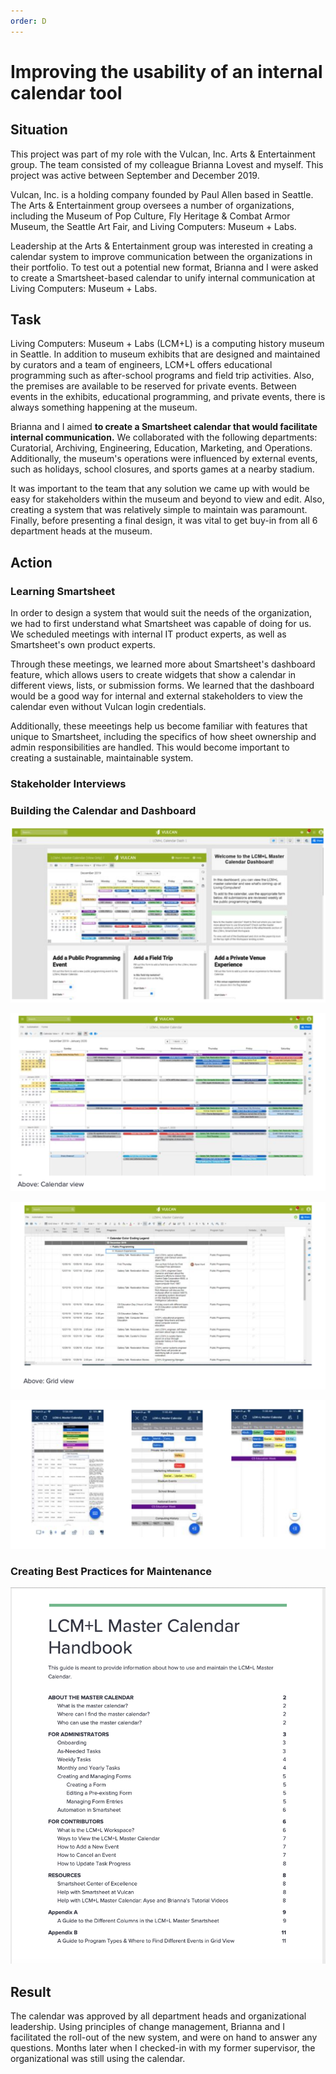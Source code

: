 ```yaml
---
order: D
---
```

# Improving the usability of an internal calendar tool

## Situation 

This project was part of my role with the Vulcan, Inc. Arts & Entertainment group. The team consisted of my colleague Brianna Lovest and myself. This project was active between September and December 2019.

Vulcan, Inc. is a holding company founded by Paul Allen based in Seattle. The Arts & Entertainment group oversees a number of organizations, including the Museum of Pop Culture, Fly Heritage & Combat Armor Museum, the Seattle Art Fair, and Living Computers: Museum + Labs. 

Leadership at the Arts & Entertainment group was interested in creating a calendar system to improve communication between the organizations in their portfolio. To test out a potential new format, Brianna and I were asked to create a Smartsheet-based calendar to unify internal communication at Living Computers: Museum + Labs. 


## Task 

Living Computers: Museum + Labs (LCM+L) is a computing history museum in Seattle. In addition to museum exhibits that are designed and maintained by curators and a team of engineers, LCM+L offers educational programming such as after-school programs and field trip activities. Also, the premises are available to be reserved for private events. Between events in the exhibits, educational programming, and private events, there is always something happening at the museum.

Brianna and I aimed **to create a Smartsheet calendar that would facilitate internal communication.** We collaborated with the following departments: Curatorial, Archiving, Engineering, Education, Marketing, and Operations. Additionally, the museum's operations were influenced by external events, such as holidays, school closures, and sports games at a nearby stadium.

It was important to the team that any solution we came up with would be easy for stakeholders within the museum and beyond to view and edit. Also, creating a system that was relatively simple to maintain was paramount. Finally, before presenting a final design, it was vital to get buy-in from all 6 department heads at the museum.

## Action

### Learning Smartsheet

In order to design a system that would suit the needs of the organization, we had to first understand what Smartsheet was capable of doing for us. We scheduled meetings with internal IT product experts, as well as Smartsheet's own product experts.

Through these meetings, we learned more about Smartsheet's dashboard feature, which allows users to create widgets that show a calendar in different views, lists, or submission forms. We learned that the dashboard would be a good way for internal and external stakeholders to view the calendar even without Vulcan login credentials.

Additionally, these meeetings help us become familiar with features that unique to Smartsheet, including the specifics of how sheet ownership and admin responsibilities are handled. This would become important to creating a sustainable, maintainable system.

### Stakeholder Interviews

### Building the Calendar and Dashboard

![](/static/vulcan-dashboard.png/)

![](/static/vulcan-calendar-view.png/)

![](/static/vulcan-grid-view.png/)

![](/static/vulcan-mobile.png/)

### Creating Best Practices for Maintenance

![](/static/vulcan-handbook-screen.png/)

## Result

The calendar was approved by all department heads and organizational leadership. Using principles of change management, Brianna and I facilitated the roll-out of the new system, and were on hand to answer any questions. Months later when I checked-in with my former supervisor, the organizational was still using the calendar.

